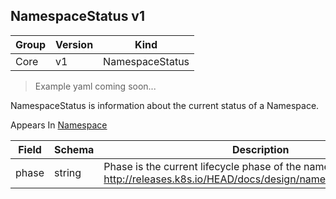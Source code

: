 ## NamespaceStatus v1

Group        | Version     | Kind
------------ | ---------- | -----------
Core | v1 | NamespaceStatus

> Example yaml coming soon...



NamespaceStatus is information about the current status of a Namespace.

<aside class="notice">
Appears In  <a href="#namespace-v1">Namespace</a> </aside>

Field        | Schema     | Description
------------ | ---------- | -----------
phase | string | Phase is the current lifecycle phase of the namespace. More info: http://releases.k8s.io/HEAD/docs/design/namespaces.md#phases

